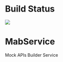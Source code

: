 # Build Status 
![](https://sanjaysingh.visualstudio.com/_apis/public/build/definitions/6d349349-584c-412e-9c8f-ccc898bacc7d/2/badge)

# MabService
Mock APIs Builder Service
